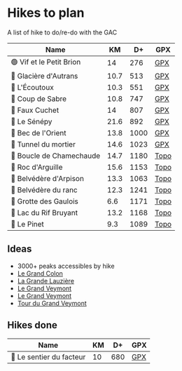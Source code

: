 # Hikes to plan

A list of hike to do/re-do with the GAC

| Name | KM | D+ | GPX |
|------|----|----|-----|
| 🟢 Vif et le Petit Brion | 14 | 276 | [GPX](https://brouter.de/brouter-web/#map=14/45.0657/5.6904/1069,drinking_water,toilets&lonlats=5.667266,45.056611;5.688163,45.086922;5.710659,45.073273;5.711088,45.068489;5.705767,45.064731;5.690607,45.051582;5.683858,45.051619;5.679122,45.051817;5.667223,45.056482&profile=hiking-mountain) |
| 🔵 Glacière d'Autrans | 10.7 | 513 | [GPX](https://brouter.de/brouter-web/#map=14/45.2294/5.5417/1069&lonlats=5.559779,45.212833;5.555112,45.216208;5.54992,45.230716;5.544842,45.235629;5.553288,45.237159;5.563548,45.238798;5.567472,45.233994;5.560423,45.234079;5.560048,45.228461;5.560112,45.21819;5.560037,45.212788&profile=hiking-mountain) |
| 🔵 L'Écoutoux | 10.3 | 551 | [GPX](https://brouter.de/brouter-web/#map=14/45.2633/5.7758/1069,Waymarked_Trails-Hiking,viewpoint&lonlats=5.77707,45.259898;5.784758,45.265435;5.78186,45.267622;5.765378,45.272984;5.760376,45.26683;5.757779,45.25277;5.76102,45.266067;5.766943,45.267419;5.776557,45.259935&profile=hiking-mountain) |
| 🔵 Coup de Sabre | 10.8 | 747 | [GPX](https://brouter.de/brouter-web/#map=17/45.19299/5.66616/1069&lonlats=5.672486,45.196655;5.66784,45.194916;5.667744,45.192336;5.662647,45.190151;5.662701,45.18829;5.660373,45.189886;5.655062,45.193907;5.642767,45.199625;5.638797,45.200184;5.647209,45.210196;5.651886,45.208517;5.657026,45.208137;5.666767,45.200297;5.672364,45.196848&profile=hiking-mountain) |
| 🔵 Faux Cuchet | 14 | 807 | [GPX](https://brouter.de/brouter-web/#map=14/45.0355/5.7257/1069&lonlats=5.718255,45.032242;5.724617,45.039101;5.727332,45.037505;5.731087,45.036164;5.736494,45.049285;5.741622,45.045888;5.73997,45.041265;5.742974,45.038293;5.718148,45.032152&profile=hiking-mountain) |
| 🔴 Le Sénépy | 21.6 | 892 | [GPX](https://brouter.de/brouter-web/#map=14/44.9239/5.7222/1069&lonlats=5.734828,44.937817;5.735746,44.937078;5.740678,44.937502;5.739799,44.93567;5.745903,44.937896;5.746644,44.935519;5.74961,44.930907;5.744798,44.929517;5.741987,44.925552;5.736644,44.914356;5.728429,44.911163;5.72613,44.905552;5.723705,44.908547;5.72238,44.905411;5.72123,44.908142;5.71068,44.919735;5.705101,44.931915;5.705525,44.936666;5.71141,44.93055;5.720658,44.922183;5.7188,44.927122;5.724805,44.927749;5.734509,44.938164&profile=hiking-mountain) |
| 🔴 Bec de l'Orient | 13.8 | 1000 | [GPX](https://brouter.de/brouter-web/#map=18/45.23520/5.54419/1069&lonlats=5.554082,45.249362;5.539577,45.239557;5.540028,45.238826;5.529685,45.215606;5.533376,45.211402;5.544791,45.235677;5.553267,45.237185;5.56494,45.238315;5.55449,45.249241&profile=hiking-mountain) |
| 🔴 Tunnel du mortier | 14.6 | 1023 | [GPX](https://brouter.de/brouter-web/#map=14/45.2393/5.5708/1069&lonlats=5.561099,45.262337;5.568361,45.25516;5.570669,45.248425;5.581613,45.247641;5.586505,45.247292;5.588694,45.240992;5.540371,45.239208;5.543933,45.244339;5.551894,45.248274;5.559425,45.253863;5.560713,45.262023&profile=hiking-mountain) |
| 🔴 Boucle de Chamechaude | 14.7 | 1180 | [Topo](https://www.decathlon-outdoor.com/fr-fr/solo/boucle-de-chamechaude-63691e31c8a8c) |
| 🔴 Roc d'Arguille | 15.6 | 1153 | [Topo](https://www.decathlon-outdoor.com/fr-fr/solo/roc-d-arguille-par-le-col-du-coq-63b72b25791db) |
| 🔴 Belvédère d'Arpison | 13.3 | 1063 | [Topo](https://www.decathlon-outdoor.com/fr-fr/solo/belvedere-d-arpison-63691e047f383) |
| 🔴 Belvédère du ranc | 12.3 | 1241 | [Topo](https://www.decathlon-outdoor.com/fr-fr/solo/balade-belvedere-du-ranc-abri-de-la-goulandiere-62e6ac7973b2e) |
| 🔴 Grotte des Gaulois | 6.6 | 1171 | [Topo](https://www.decathlon-outdoor.com/fr-fr/solo/grotte-des-gaulois-et-ascension-vertigineuse-en-vercors-5ea033660b25e) |
| 🔴 Lac du Rif Bruyant | 13.2 | 1168 | [Topo](https://www.decathlon-outdoor.com/fr-fr/solo/lac-du-rif-bruyant-6308b9b1cd3bf) |
| 🔴 Le Pinet | 9.3 | 1089 | [Topo](https://www.decathlon-outdoor.com/fr-fr/solo/sommet-du-pinet-et-cheminee-suspendue-en-chartreuse-5ec69b82a7137) |

## Ideas

- 3000+ peaks accessibles by hike
- [Le Grand Colon](https://www.decathlon-outdoor.com/fr-fr/solo/tour-du-grand-colon-et-reveil-au-chant-des-grenouilles-5fb6b4639c067)
- [La Grande Lauzière](https://www.decathlon-outdoor.com/fr-fr/solo/la-grande-lauziere-depuis-le-recoin-624efa2638d7f)
- [Le Grand Veymont](https://www.decathlon-outdoor.com/fr-fr/solo/gresse-en-vercors-et-la-grimpette-au-grand-veymont-62e82aff0d9e9)
- [Le Grand Veymont](https://www.decathlon-outdoor.com/fr-fr/solo/escapade-vivifiante-au-grand-veymont-et-recherche-d-animaux-5ea81d56ccf1f)
- [Tour du Grand Veymont](https://www.decathlon-outdoor.com/fr-fr/solo/gresse-en-vercors-et-superbe-tour-du-grand-veymont-5f8e74adeb2e2)

## Hikes done

| Name | KM | D+ | GPX |
|------|----|----|-----|
| 🔵 Le sentier du facteur | 10 | 680 | [GPX](https://brouter.de/brouter-web/#map=15/45.0996/5.8169/1069,Waymarked_Trails-Hiking&lonlats=5.803877,45.103464;5.80841,45.104387;5.817491,45.107577;5.825675,45.100548;5.817937,45.091846;5.815426,45.094966;5.807626,45.088263;5.798399,45.091793;5.804676,45.09945;5.803707,45.103094&profile=hiking-mountain) |